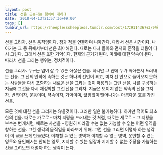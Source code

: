 ```yaml
---
layout: post
title: 선을 긋는다는 행위에 대하여
date: '2018-04-13T21:57:36+09:00'
tags: []
tumblr_url: https://sheeplesssheepless.tumblr.com/post/172911436763/선을-긋는다는-행위에-대하여
---
```

선을 그리자. 선은 움직임이다. 점과 점을 연결하며 나아간다. 따라서 선은 시간이다. 나아가는 그 등 뒤에서부터 선은 희미해진다. 때로는 다시 돌아와 먼저의 흔적을 더듬어 다시 그린다. 그래서 선은 또한 기억이다. 현재의 근거가 된다. 미래에 대한 약속이 된다. 따라서 선을 그리는 행위는, 정치적이다.

선을 그리자. 누구든 넘어 갈 수 있는 하찮은 선을. 하지만 그 안에 누가 속하는지 드러내는 선을. 그 선의 안팍에 속하는 것은 하나의 선언이 되고, 미처 선 안으로 들어오지 못하는 사람들을 다시 포함하는 새로운 선을 그리는 것이 허용되는 그런 선을. 나를 구성하는 지금에 그것을 다시 재정의할 그런 선을 그리자. 지금은 보이지 않는 약속의 선을 그지자. 반복이자, 운동이며, 약속이자, 기억이며, 끊임없이 뻣어나가는 아름다운 호를 가진 선을.

모든 것에 대한 선을 그리지는 않을것이다. 그러한 일은 불가능하다. 하지만 적어도 최소한의 선을. 때로는 가로로 - 마치 지평을 드러내는 것 처럼, 때로는 세로로 - 그 지평을 부수는 번개처럼, 때로는 사선을 - 영원히 따라갈 수는 없는 가늠할 수 없는 어떤 영역을 향하는 선을. 그런 생각의 움직임을 바라보기 위해. 그런 선을 그리면 어떨까 하는 생각이 이 글을 쓰게 만들었다. 이해할 수 있는 영역과 이해할 수 없는 영역, 용인할 수 있는 영토와 용인해서는 안되는 영토, 지지할 수 있는 입장과 지지할 수 없는 주장을 가늠하는 선을 그려보면 어떨까 하는 생각이 든다.

